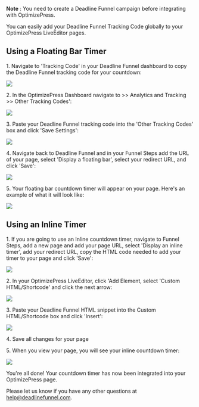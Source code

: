 **Note** :  You need to create a Deadline Funnel campaign before integrating
with OptimizePress.

You can easily add your Deadline Funnel Tracking Code globally to your
OptimizePress LiveEditor pages.

##

## Using a Floating Bar Timer

1\.  Navigate to 'Tracking Code' in your Deadline Funnel dashboard to copy the Deadline Funnel tracking code for your countdown: 

![](https://d33v4339jhl8k0.cloudfront.net/docs/assets/53974d6ce4b0c76107b109d1/images/5c65c2862c7d3a66e32e7873/file-p3lBofFRVd.png)


2\. In the OptimizePress Dashboard navigate to >> Analytics and Tracking >> Other Tracking Codes': 

![](https://d33v4339jhl8k0.cloudfront.net/docs/assets/53974d6ce4b0c76107b109d1/images/591b716b0428634b4a333068/file-JkKZMtv6fG.png)


3\. Paste your Deadline Funnel tracking code into the 'Other Tracking Codes' box and click 'Save Settings': 

![](https://d33v4339jhl8k0.cloudfront.net/docs/assets/53974d6ce4b0c76107b109d1/images/591b71c22c7d3a057f8924ca/file-rEMLiOIZdp.png)


4\. Navigate back to Deadline Funnel and in your Funnel Steps add the URL of your page, select 'Display a floating bar', select your redirect URL, and click 'Save': 

![](https://d33v4339jhl8k0.cloudfront.net/docs/assets/53974d6ce4b0c76107b109d1/images/5c783c362c7d3a0cb932155e/file-JDPyIgnWsG.png)


5\. Your floating bar countdown timer will appear on your page. Here's an example of what it will look like: 

![](https://d33v4339jhl8k0.cloudfront.net/docs/assets/53974d6ce4b0c76107b109d1/images/5c65c0a12c7d3a66e32e783a/file-r2622Bfum3.png)

## Using an Inline Timer

1\.  If you are going to use an Inline countdown timer, navigate to Funnel Steps, add a new page and add your page URL, select 'Display an inline timer', add your redirect URL, copy the HTML code needed to add your timer to your page and click 'Save': 

![](https://d33v4339jhl8k0.cloudfront.net/docs/assets/53974d6ce4b0c76107b109d1/images/5c783cd22c7d3a0cb9321570/file-hMgAYWDhqC.png)


2\. In your OptimizePress LiveEditor, click 'Add Element, select 'Custom HTML/Shortcode' and click the next arrow: 

![](https://d33v4339jhl8k0.cloudfront.net/docs/assets/53974d6ce4b0c76107b109d1/images/591b747c0428634b4a333084/file-txNO5CjBo7.png)


3\. Paste your Deadline Funnel HTML snippet into the Custom HTML/Shortcode box and click 'Insert': 

![](https://d33v4339jhl8k0.cloudfront.net/docs/assets/53974d6ce4b0c76107b109d1/images/591b753a2c7d3a057f8924e3/file-lkzxcPq8i6.png)


4\. Save all changes for your page 


5\. When you view your page, you will see your inline countdown timer: 

![](https://d33v4339jhl8k0.cloudfront.net/docs/assets/53974d6ce4b0c76107b109d1/images/591b764b2c7d3a057f8924e8/file-TDwXsGl4LX.png)

You're all done! Your countdown timer has now been integrated into your
OptimizePress page.

Please let us know if you have any other questions at
[help@deadlinefunnel.com](mailto:mailto:help@deadlinefunnel.com).


